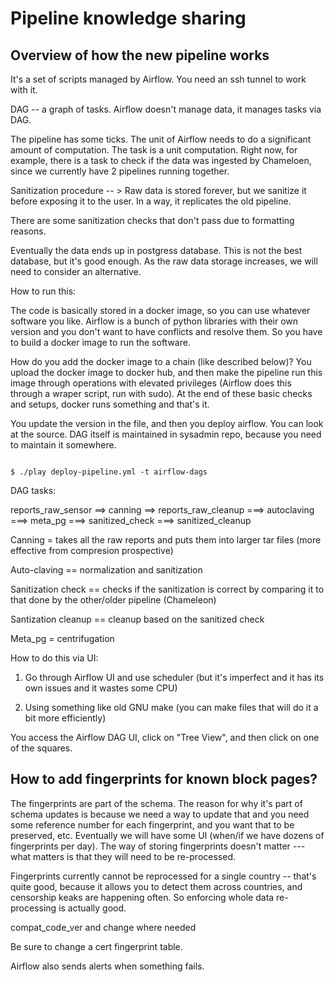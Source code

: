 # Pipeline knowledge sharing

## Overview of how the new pipeline works

It's a set of scripts managed by Airflow. You need an ssh tunnel to work with it.

DAG -- a graph of tasks. Airflow doesn't manage data, it manages tasks via DAG. 

The pipeline has some ticks. The unit of Airflow needs to do a significant amount of computation. The task is a unit computation. Right now, for example, there is a task to check if the data was ingested by Chameloen, since we currently have 2 pipelines running together.

Sanitization procedure -- > Raw data is stored forever, but we sanitize it before exposing it to the user. In a way, it replicates the old pipeline.

There are some sanitization checks that don't pass due to formatting reasons.

Eventually the data ends up in postgress database. This is not the best database, but it's good enough. As the raw data storage increases, we will need to consider an alternative.

How to run this:

The code is basically stored in a docker image, so you can use whatever software you like. Airflow is a bunch of python libraries with their own version and you don't want to have conflicts and resolve them. So you have to build a docker image to run the software.

How do you add the docker image to a chain (like described below)? You upload the docker image to docker hub, and then make the pipeline run this image through operations with elevated privileges (Airflow does this through a wraper script, run with sudo). At the end of these basic checks and setups, docker runs something and that's it. 

You update the version in the file, and then you deploy airflow. You can look at the source. DAG itself is maintained in sysadmin repo, because you need to maintain it somewhere. 

```

$ ./play deploy-pipeline.yml -t airflow-dags

```

DAG tasks:

reports_raw_sensor ==> canning ==> reports_raw_cleanup ===> autoclaving ===> meta_pg ===> sanitized_check ===> sanitized_cleanup

Canning = takes all the raw reports and puts them into larger tar files (more effective from compresion prospective)

Auto-claving == normalization and sanitization

Sanitization check == checks if the sanitization is correct by comparing it to that done by the other/older pipeline (Chameleon)

Santization cleanup == cleanup based on the sanitized check

Meta_pg = centrifugation 

How to do this via UI:

1. Go through Airflow UI and use scheduler (but it's imperfect and it has its own issues and it wastes some CPU)

2. Using something like old GNU make (you can make files that will do it a bit more efficiently)

You access the Airflow DAG UI, click on "Tree View", and then click on one of the squares. 

## How to add fingerprints for known block pages?

The fingerprints are part of the schema. The reason for why it's part of schema updates is because we need a way to update that and you need some reference number for each fingerprint, and you want that to be preserved, etc. Eventually we will have some UI (when/if we have dozens of fingerprints per day). The way of storing fingerprints doesn't matter --- what matters is that they will need to be re-processed. 

Fingerprints currently cannot be reprocessed for a single country -- that's quite good, because it allows you to detect them across countries, and censorship keaks are happening often. So enforcing whole data re-processing is actually good.

compat_code_ver and change where needed

Be sure to change a cert fingerprint table. 

Airflow also sends alerts when something fails.

